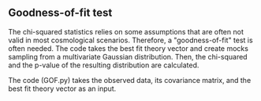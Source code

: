 ## Goodness-of-fit test 

The chi-squared statistics relies on some assumptions that are often not valid in most cosmological scenarios. 
Therefore, a "goodness-of-fit" test is often needed. The code takes the best fit theory vector and create mocks sampling from a multivariate Gaussian distribution. 
Then, the chi-squared and the p-value of the resulting distribution are calculated.

The code (GOF.py) takes the observed data, its covariance matrix, and the best fit theory vector as an input. 
